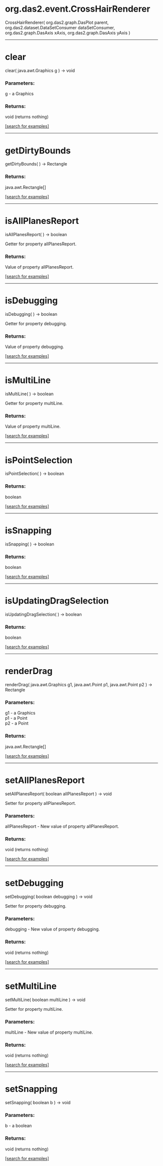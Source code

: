 # org.das2.event.CrossHairRenderer
CrossHairRenderer( org.das2.graph.DasPlot parent, org.das2.dataset.DataSetConsumer dataSetConsumer, org.das2.graph.DasAxis xAxis, org.das2.graph.DasAxis yAxis )


***
<a name="clear"></a>
# clear
clear( java.awt.Graphics g ) &rarr; void



### Parameters:
g - a Graphics

### Returns:
void (returns nothing)


<a href="https://github.com/autoplot/dev/search?q=clear&unscoped_q=clear">[search for examples]</a>

***
<a name="getDirtyBounds"></a>
# getDirtyBounds
getDirtyBounds(  ) &rarr; Rectangle



### Returns:
java.awt.Rectangle[]


<a href="https://github.com/autoplot/dev/search?q=getDirtyBounds&unscoped_q=getDirtyBounds">[search for examples]</a>

***
<a name="isAllPlanesReport"></a>
# isAllPlanesReport
isAllPlanesReport(  ) &rarr; boolean

Getter for property allPlanesReport.

### Returns:
Value of property allPlanesReport.

<a href="https://github.com/autoplot/dev/search?q=isAllPlanesReport&unscoped_q=isAllPlanesReport">[search for examples]</a>

***
<a name="isDebugging"></a>
# isDebugging
isDebugging(  ) &rarr; boolean

Getter for property debugging.

### Returns:
Value of property debugging.

<a href="https://github.com/autoplot/dev/search?q=isDebugging&unscoped_q=isDebugging">[search for examples]</a>

***
<a name="isMultiLine"></a>
# isMultiLine
isMultiLine(  ) &rarr; boolean

Getter for property multiLine.

### Returns:
Value of property multiLine.

<a href="https://github.com/autoplot/dev/search?q=isMultiLine&unscoped_q=isMultiLine">[search for examples]</a>

***
<a name="isPointSelection"></a>
# isPointSelection
isPointSelection(  ) &rarr; boolean



### Returns:
boolean


<a href="https://github.com/autoplot/dev/search?q=isPointSelection&unscoped_q=isPointSelection">[search for examples]</a>

***
<a name="isSnapping"></a>
# isSnapping
isSnapping(  ) &rarr; boolean



### Returns:
boolean


<a href="https://github.com/autoplot/dev/search?q=isSnapping&unscoped_q=isSnapping">[search for examples]</a>

***
<a name="isUpdatingDragSelection"></a>
# isUpdatingDragSelection
isUpdatingDragSelection(  ) &rarr; boolean



### Returns:
boolean


<a href="https://github.com/autoplot/dev/search?q=isUpdatingDragSelection&unscoped_q=isUpdatingDragSelection">[search for examples]</a>

***
<a name="renderDrag"></a>
# renderDrag
renderDrag( java.awt.Graphics g1, java.awt.Point p1, java.awt.Point p2 ) &rarr; Rectangle



### Parameters:
g1 - a Graphics
<br>p1 - a Point
<br>p2 - a Point

### Returns:
java.awt.Rectangle[]


<a href="https://github.com/autoplot/dev/search?q=renderDrag&unscoped_q=renderDrag">[search for examples]</a>

***
<a name="setAllPlanesReport"></a>
# setAllPlanesReport
setAllPlanesReport( boolean allPlanesReport ) &rarr; void

Setter for property allPlanesReport.

### Parameters:
allPlanesReport - New value of property allPlanesReport.

### Returns:
void (returns nothing)


<a href="https://github.com/autoplot/dev/search?q=setAllPlanesReport&unscoped_q=setAllPlanesReport">[search for examples]</a>

***
<a name="setDebugging"></a>
# setDebugging
setDebugging( boolean debugging ) &rarr; void

Setter for property debugging.

### Parameters:
debugging - New value of property debugging.

### Returns:
void (returns nothing)


<a href="https://github.com/autoplot/dev/search?q=setDebugging&unscoped_q=setDebugging">[search for examples]</a>

***
<a name="setMultiLine"></a>
# setMultiLine
setMultiLine( boolean multiLine ) &rarr; void

Setter for property multiLine.

### Parameters:
multiLine - New value of property multiLine.

### Returns:
void (returns nothing)


<a href="https://github.com/autoplot/dev/search?q=setMultiLine&unscoped_q=setMultiLine">[search for examples]</a>

***
<a name="setSnapping"></a>
# setSnapping
setSnapping( boolean b ) &rarr; void



### Parameters:
b - a boolean

### Returns:
void (returns nothing)


<a href="https://github.com/autoplot/dev/search?q=setSnapping&unscoped_q=setSnapping">[search for examples]</a>

